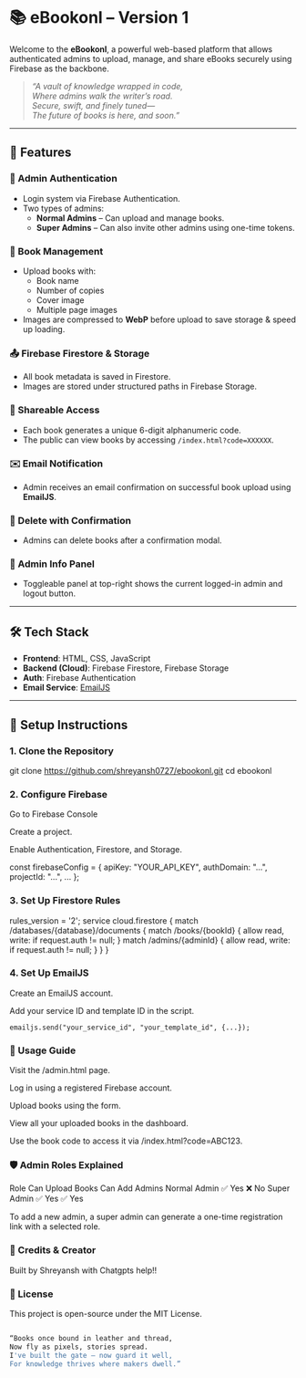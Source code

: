 # 📚 eBookonl – Version 1

Welcome to the **eBookonl**, a powerful web-based platform that allows authenticated admins to upload, manage, and share eBooks securely using Firebase as the backbone.

> _“A vault of knowledge wrapped in code,  
> Where admins walk the writer’s road.  
> Secure, swift, and finely tuned—  
> The future of books is here, and soon.”_

---

## 🚀 Features

### 🔐 Admin Authentication
- Login system via Firebase Authentication.
- Two types of admins:
  - **Normal Admins** – Can upload and manage books.
  - **Super Admins** – Can also invite other admins using one-time tokens.

### 📘 Book Management
- Upload books with:
  - Book name
  - Number of copies
  - Cover image
  - Multiple page images
- Images are compressed to **WebP** before upload to save storage & speed up loading.

### 📤 Firebase Firestore & Storage
- All book metadata is saved in Firestore.
- Images are stored under structured paths in Firebase Storage.

### 📎 Shareable Access
- Each book generates a unique 6-digit alphanumeric code.
- The public can view books by accessing `/index.html?code=XXXXXX`.

### ✉️ Email Notification
- Admin receives an email confirmation on successful book upload using **EmailJS**.

### 🧹 Delete with Confirmation
- Admins can delete books after a confirmation modal.

### 👤 Admin Info Panel
- Toggleable panel at top-right shows the current logged-in admin and logout button.

---

## 🛠️ Tech Stack

- **Frontend**: HTML, CSS, JavaScript
- **Backend (Cloud)**: Firebase Firestore, Firebase Storage
- **Auth**: Firebase Authentication
- **Email Service**: [EmailJS](https://www.emailjs.com/)


---

## 🧾 Setup Instructions

### 1. Clone the Repository

git clone https://github.com/shreyansh0727/ebookonl.git
cd ebookonl

### 2. Configure Firebase
Go to Firebase Console

Create a project.

Enable Authentication, Firestore, and Storage.


   const firebaseConfig = {
   apiKey: "YOUR_API_KEY",
   authDomain: "...",
   projectId: "...",
   ...
   };

### 3. Set Up Firestore Rules

rules_version = '2';
service cloud.firestore {
  match /databases/{database}/documents {
    match /books/{bookId} {
      allow read, write: if request.auth != null;
    }
    match /admins/{adminId} {
      allow read, write: if request.auth != null;
    }
  }
}

### 4. Set Up EmailJS
Create an EmailJS account.

Add your service ID and template ID in the script.

    emailjs.send("your_service_id", "your_template_id", {...});


### 📌 Usage Guide
Visit the /admin.html page.

Log in using a registered Firebase account.

Upload books using the form.

View all your uploaded books in the dashboard.

Use the book code to access it via /index.html?code=ABC123.

### 🛡️ Admin Roles Explained
Role	      Can Upload Books  	Can Add Admins
Normal  Admin	   ✅ Yes	       ❌ No
Super   Admin	   ✅ Yes	       ✅ Yes

To add a new admin, a super admin can generate a one-time registration link with a selected role.

### 🌌 Credits & Creator
Built by Shreyansh with Chatgpts help!!


### 📄 License
This project is open-source under the MIT License.


```bash

“Books once bound in leather and thread,
Now fly as pixels, stories spread.
I've built the gate — now guard it well,
For knowledge thrives where makers dwell.”